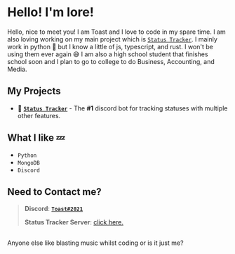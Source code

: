 # Hello! I'm lore!

Hello, nice to meet you! I am Toast and I love to code in my spare time. I am also loving working on my main project which is [`Status Tracker`](https://discord.gg/ZhxmKhDqmx). I mainly work in python 🐍 but I know a little of js, typescript, and rust. I won't be using them ever again 😅 I am also a high school student that finishes school soon and I plan to go to college to do Business, Accounting, and Media.

## My Projects
- 🤖 [**`Status Tracker`**](https://discord.gg/ZhxmKhDqmx) - The **#1** discord bot for tracking statuses with multiple other features.

## What I like 💤
 - `Python`
 - `MongoDB`
 - `Discord` 
 
## Need to Contact me? 
> **Discord**: [**`Toast#2021`**](https://discord.gg/ZhxmKhDqmx)
>
> **Status Tracker Server**: [click here.](https://discord.gg/ZhxmKhDqmx)

##
Anyone else like blasting music whilst coding or is it just me?
